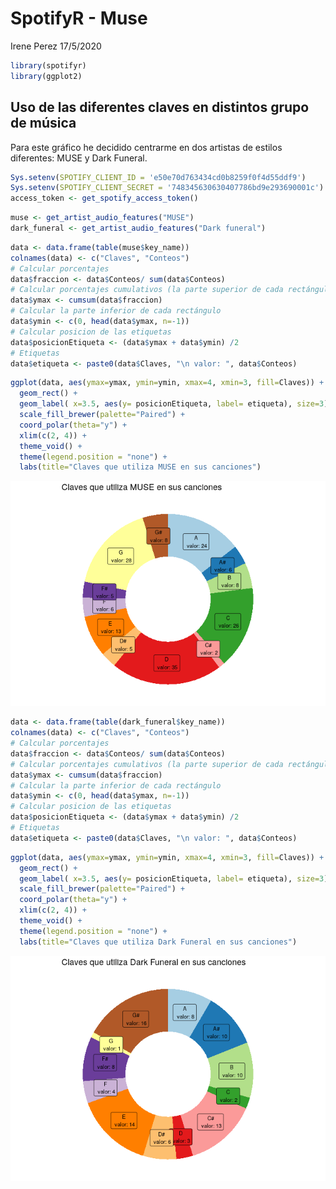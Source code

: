 SpotifyR - Muse
================
Irene Perez
17/5/2020

``` r
library(spotifyr)
library(ggplot2)
```

## Uso de las diferentes claves en distintos grupo de música

Para este gráfico he decidido centrarme en dos artistas de estilos
diferentes: MUSE y Dark Funeral.

``` r
Sys.setenv(SPOTIFY_CLIENT_ID = 'e50e70d763434cd0b8259f0f4d55ddf9')
Sys.setenv(SPOTIFY_CLIENT_SECRET = '748345630630407786bd9e293690001c')
access_token <- get_spotify_access_token()
```

``` r
muse <- get_artist_audio_features("MUSE")
dark_funeral <- get_artist_audio_features("Dark funeral")
```

``` r
data <- data.frame(table(muse$key_name))
colnames(data) <- c("Claves", "Conteos")
# Calcular porcentajes
data$fraccion <- data$Conteos/ sum(data$Conteos)
# Calcular porcentajes cumulativos (la parte superior de cada rectángulo)
data$ymax <- cumsum(data$fraccion)
# Calcular la parte inferior de cada rectángulo
data$ymin <- c(0, head(data$ymax, n=-1))
# Calcular posicion de las etiquetas
data$posicionEtiqueta <- (data$ymax + data$ymin) /2
# Etiquetas
data$etiqueta <- paste0(data$Claves, "\n valor: ", data$Conteos)
```

``` r
ggplot(data, aes(ymax=ymax, ymin=ymin, xmax=4, xmin=3, fill=Claves)) +
  geom_rect() +
  geom_label( x=3.5, aes(y= posicionEtiqueta, label= etiqueta), size=3) +
  scale_fill_brewer(palette="Paired") +
  coord_polar(theta="y") +
  xlim(c(2, 4)) +
  theme_void() +
  theme(legend.position = "none") +
  labs(title="Claves que utiliza MUSE en sus canciones")
```

![](spotifyr_files/figure-gfm/p1-1.png)<!-- -->

``` r
data <- data.frame(table(dark_funeral$key_name))
colnames(data) <- c("Claves", "Conteos")
# Calcular porcentajes
data$fraccion <- data$Conteos/ sum(data$Conteos)
# Calcular porcentajes cumulativos (la parte superior de cada rectángulo)
data$ymax <- cumsum(data$fraccion)
# Calcular la parte inferior de cada rectángulo
data$ymin <- c(0, head(data$ymax, n=-1))
# Calcular posicion de las etiquetas
data$posicionEtiqueta <- (data$ymax + data$ymin) /2
# Etiquetas
data$etiqueta <- paste0(data$Claves, "\n valor: ", data$Conteos)
```

``` r
ggplot(data, aes(ymax=ymax, ymin=ymin, xmax=4, xmin=3, fill=Claves)) +
  geom_rect() +
  geom_label( x=3.5, aes(y= posicionEtiqueta, label= etiqueta), size=3) +
  scale_fill_brewer(palette="Paired") +
  coord_polar(theta="y") +
  xlim(c(2, 4)) +
  theme_void() +
  theme(legend.position = "none") +
  labs(title="Claves que utiliza Dark Funeral en sus canciones")
```

![](spotifyr_files/figure-gfm/p2-1.png)<!-- -->
